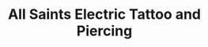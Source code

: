 ---
title: "All Saints Electric Tattoo and Piercing"
url: /edgewood/all-saints-electric-tattoo-and-piercing/
shop: tattoo
---